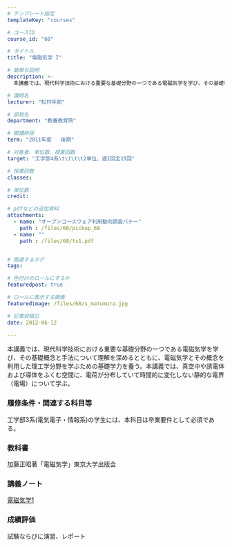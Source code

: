 ```yaml
---
# テンプレート指定
templateKey: "courses"

# コースID
course_id: "68"

# タイトル
title: "電磁気学 I"

# 簡単な説明
description: >-
  本講義では、現代科学技術における重要な基礎分野の一つである電磁気学を学び、その基礎概念と手法について理解を深めるとともに、電磁気学とその概念を利用した理工学分野を学ぶための基礎学力を養う。本講義では、...

# 講師名
lecturer: "松村年郎"

# 部局名
department: "教養教育院"

# 開講時限
term: "2011年度	後期"

# 対象者、単位数、授業回数
target: "工学部4系\t\t\t\t2単位、週1回全15回"

# 授業回数
classes: 

# 単位数
credit: 

# pdfなどの追加資料
attachments: 
  - name: "オープンコースウェア利用動向調査バナー" 
    path : /files/68/pickup_68
  - name: "" 
    path : /files/68/ts1.pdf


# 関連するタグ
tags:

# 色付けのロールにするか
featuredpost: true

# ロールに表示する画像
featuredimage: /files/68/s_matumura.jpg

# 記事投稿日
date: 2012-06-12

---
```

本講義では、現代科学技術における重要な基礎分野の一つである電磁気学を学び、その基礎概念と手法について理解を深めるとともに、電磁気学とその概念を利用した理工学分野を学ぶための基礎学力を養う。本講義では、真空中や誘電体および導体をふくむ空間に、電荷が分布していて時間的に変化しない静的な電界（電場）について学ぶ。


### 履修条件・関連する科目等

工学部3系(電気電子・情報系)の学生には、本科目は卒業要件として必須である。 

### 教科書

加藤正昭著「電磁気学」東京大学出版会

### 講義ノート


[電磁気学1](/files/68/ts1.pdf) 

### 成績評価

試験ならびに演習、レポート
